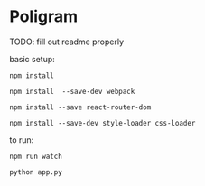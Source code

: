 # Poligram

TODO: fill out readme properly

basic setup:

`npm install`

`npm install  --save-dev webpack`

`npm install --save react-router-dom`

`npm install --save-dev style-loader css-loader`

to run:

`npm run watch`

`python app.py`
